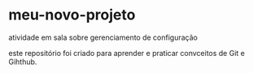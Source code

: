# meu-novo-projeto
atividade em sala sobre gerenciamento de configuração

este repositório foi criado para aprender e praticar convceitos de Git e Gihthub.
